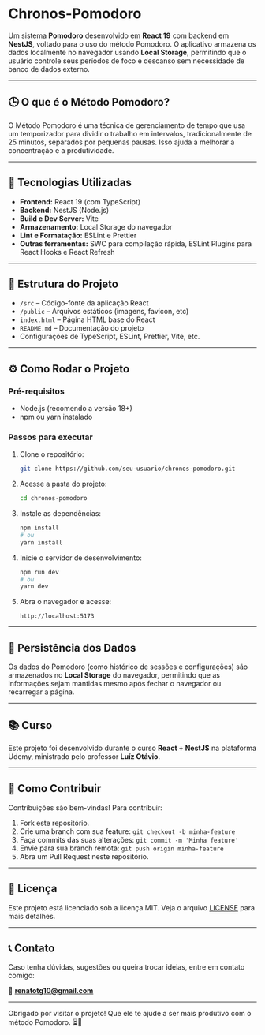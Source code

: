 # Chronos-Pomodoro

Um sistema **Pomodoro** desenvolvido em **React 19** com backend em **NestJS**,
voltado para o uso do método Pomodoro. O aplicativo armazena os dados localmente
no navegador usando **Local Storage**, permitindo que o usuário controle seus
períodos de foco e descanso sem necessidade de banco de dados externo.

---

## 🕒 O que é o Método Pomodoro?

O Método Pomodoro é uma técnica de gerenciamento de tempo que usa um
temporizador para dividir o trabalho em intervalos, tradicionalmente de 25
minutos, separados por pequenas pausas. Isso ajuda a melhorar a concentração e a
produtividade.

---

## 🚀 Tecnologias Utilizadas

- **Frontend:** React 19 (com TypeScript)
- **Backend:** NestJS (Node.js)
- **Build e Dev Server:** Vite
- **Armazenamento:** Local Storage do navegador
- **Lint e Formatação:** ESLint e Prettier
- **Outras ferramentas:** SWC para compilação rápida, ESLint Plugins para React
  Hooks e React Refresh

---

## 📁 Estrutura do Projeto

- `/src` – Código-fonte da aplicação React
- `/public` – Arquivos estáticos (imagens, favicon, etc)
- `index.html` – Página HTML base do React
- `README.md` – Documentação do projeto
- Configurações de TypeScript, ESLint, Prettier, Vite, etc.

---

## ⚙️ Como Rodar o Projeto

### Pré-requisitos

- Node.js (recomendo a versão 18+)
- npm ou yarn instalado

### Passos para executar

1. Clone o repositório:

   ```bash
   git clone https://github.com/seu-usuario/chronos-pomodoro.git
   ```

2. Acesse a pasta do projeto:

   ```bash
   cd chronos-pomodoro
   ```

3. Instale as dependências:

   ```bash
   npm install
   # ou
   yarn install
   ```

4. Inicie o servidor de desenvolvimento:

   ```bash
   npm run dev
   # ou
   yarn dev
   ```

5. Abra o navegador e acesse:

   ```
   http://localhost:5173
   ```

---

## 💾 Persistência dos Dados

Os dados do Pomodoro (como histórico de sessões e configurações) são armazenados
no **Local Storage** do navegador, permitindo que as informações sejam mantidas
mesmo após fechar o navegador ou recarregar a página.

---

## 📚 Curso

Este projeto foi desenvolvido durante o curso **React + NestJS** na plataforma
Udemy, ministrado pelo professor **Luíz Otávio**.

---

## 🤝 Como Contribuir

Contribuições são bem-vindas! Para contribuir:

1. Fork este repositório.
2. Crie uma branch com sua feature: `git checkout -b minha-feature`
3. Faça commits das suas alterações: `git commit -m 'Minha feature'`
4. Envie para sua branch remota: `git push origin minha-feature`
5. Abra um Pull Request neste repositório.

---

## 📄 Licença

Este projeto está licenciado sob a licença MIT. Veja o arquivo
[LICENSE](LICENSE) para mais detalhes.

---

## 📞 Contato

Caso tenha dúvidas, sugestões ou queira trocar ideias, entre em contato comigo:

📧 **[renatotg10@gmail.com](mailto:renatotg10@gmail.com)**

---

Obrigado por visitar o projeto! Que ele te ajude a ser mais produtivo com o
método Pomodoro. ⏳🍅
